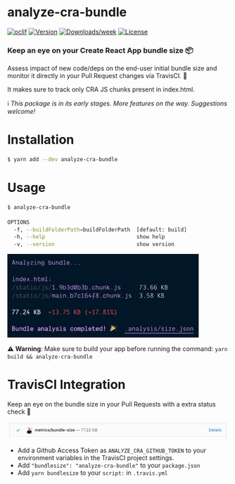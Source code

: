 # analyze-cra-bundle

[![oclif](https://img.shields.io/badge/cli-oclif-brightgreen.svg)](https://oclif.io)
[![Version](https://img.shields.io/npm/v/analyze-cra-bundle.svg)](https://npmjs.org/package/analyze-cra-bundle)
[![Downloads/week](https://img.shields.io/npm/dw/analyze-cra-bundle.svg)](https://npmjs.org/package/analyze-cra-bundle)
[![License](https://img.shields.io/npm/l/analyze-cra-bundle.svg)](https://github.com/petecorreia/analyze-cra-bundle/blob/master/package.json)

### Keep an eye on your Create React App bundle size 📦

Assess impact of new code/deps on the end-user initial bundle size and monitor it directly in your Pull Request changes via TravisCI. 🔎

It makes sure to track only CRA JS chunks present in index.html.

ℹ️ _This package is in its early stages. More features on the way. Suggestions welcome!_

# Installation

```bash
$ yarn add --dev analyze-cra-bundle
```

# Usage

```bash
$ analyze-cra-bundle

OPTIONS
  -f, --buildFolderPath=buildFolderPath  [default: build]
  -h, --help                             show help
  -v, --version                          show version
```

<img width="435" src="media/screenshot-output.png" alt="Output screenshot">

⚠️ **Warning**: Make sure to build your app before running the command: `yarn build && analyze-cra-bundle`

# TravisCI Integration

Keep an eye on the bundle size in your Pull Requests with a extra status check 👀

<img width="700" src="media/screenshot-PR.png" alt="Pull Request screenshot">

-   Add a Github Access Token as `ANALYZE_CRA_GITHUB_TOKEN` to your environment variables in the TravisCI project settings.
-   Add `"bundlesize": "analyze-cra-bundle"` to your `package.json`
-   Add `yarn bundlesize` to your `script:` in `.travis.yml`

